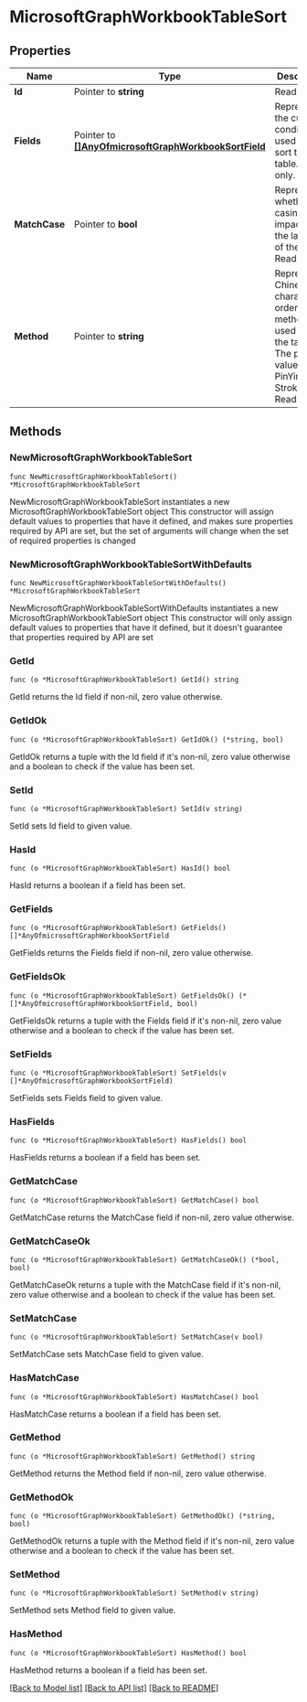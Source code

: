 # MicrosoftGraphWorkbookTableSort

## Properties

Name | Type | Description | Notes
------------ | ------------- | ------------- | -------------
**Id** | Pointer to **string** | Read-only. | [optional] 
**Fields** | Pointer to [**[]AnyOfmicrosoftGraphWorkbookSortField**](AnyOfmicrosoftGraphWorkbookSortField.md) | Represents the current conditions used to last sort the table. Read-only. | [optional] 
**MatchCase** | Pointer to **bool** | Represents whether the casing impacted the last sort of the table. Read-only. | [optional] 
**Method** | Pointer to **string** | Represents Chinese character ordering method last used to sort the table. The possible values are: PinYin, StrokeCount. Read-only. | [optional] 

## Methods

### NewMicrosoftGraphWorkbookTableSort

`func NewMicrosoftGraphWorkbookTableSort() *MicrosoftGraphWorkbookTableSort`

NewMicrosoftGraphWorkbookTableSort instantiates a new MicrosoftGraphWorkbookTableSort object
This constructor will assign default values to properties that have it defined,
and makes sure properties required by API are set, but the set of arguments
will change when the set of required properties is changed

### NewMicrosoftGraphWorkbookTableSortWithDefaults

`func NewMicrosoftGraphWorkbookTableSortWithDefaults() *MicrosoftGraphWorkbookTableSort`

NewMicrosoftGraphWorkbookTableSortWithDefaults instantiates a new MicrosoftGraphWorkbookTableSort object
This constructor will only assign default values to properties that have it defined,
but it doesn't guarantee that properties required by API are set

### GetId

`func (o *MicrosoftGraphWorkbookTableSort) GetId() string`

GetId returns the Id field if non-nil, zero value otherwise.

### GetIdOk

`func (o *MicrosoftGraphWorkbookTableSort) GetIdOk() (*string, bool)`

GetIdOk returns a tuple with the Id field if it's non-nil, zero value otherwise
and a boolean to check if the value has been set.

### SetId

`func (o *MicrosoftGraphWorkbookTableSort) SetId(v string)`

SetId sets Id field to given value.

### HasId

`func (o *MicrosoftGraphWorkbookTableSort) HasId() bool`

HasId returns a boolean if a field has been set.

### GetFields

`func (o *MicrosoftGraphWorkbookTableSort) GetFields() []*AnyOfmicrosoftGraphWorkbookSortField`

GetFields returns the Fields field if non-nil, zero value otherwise.

### GetFieldsOk

`func (o *MicrosoftGraphWorkbookTableSort) GetFieldsOk() (*[]*AnyOfmicrosoftGraphWorkbookSortField, bool)`

GetFieldsOk returns a tuple with the Fields field if it's non-nil, zero value otherwise
and a boolean to check if the value has been set.

### SetFields

`func (o *MicrosoftGraphWorkbookTableSort) SetFields(v []*AnyOfmicrosoftGraphWorkbookSortField)`

SetFields sets Fields field to given value.

### HasFields

`func (o *MicrosoftGraphWorkbookTableSort) HasFields() bool`

HasFields returns a boolean if a field has been set.

### GetMatchCase

`func (o *MicrosoftGraphWorkbookTableSort) GetMatchCase() bool`

GetMatchCase returns the MatchCase field if non-nil, zero value otherwise.

### GetMatchCaseOk

`func (o *MicrosoftGraphWorkbookTableSort) GetMatchCaseOk() (*bool, bool)`

GetMatchCaseOk returns a tuple with the MatchCase field if it's non-nil, zero value otherwise
and a boolean to check if the value has been set.

### SetMatchCase

`func (o *MicrosoftGraphWorkbookTableSort) SetMatchCase(v bool)`

SetMatchCase sets MatchCase field to given value.

### HasMatchCase

`func (o *MicrosoftGraphWorkbookTableSort) HasMatchCase() bool`

HasMatchCase returns a boolean if a field has been set.

### GetMethod

`func (o *MicrosoftGraphWorkbookTableSort) GetMethod() string`

GetMethod returns the Method field if non-nil, zero value otherwise.

### GetMethodOk

`func (o *MicrosoftGraphWorkbookTableSort) GetMethodOk() (*string, bool)`

GetMethodOk returns a tuple with the Method field if it's non-nil, zero value otherwise
and a boolean to check if the value has been set.

### SetMethod

`func (o *MicrosoftGraphWorkbookTableSort) SetMethod(v string)`

SetMethod sets Method field to given value.

### HasMethod

`func (o *MicrosoftGraphWorkbookTableSort) HasMethod() bool`

HasMethod returns a boolean if a field has been set.


[[Back to Model list]](../README.md#documentation-for-models) [[Back to API list]](../README.md#documentation-for-api-endpoints) [[Back to README]](../README.md)



